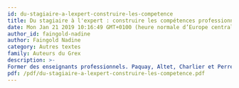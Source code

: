 ```yaml
---
id: du-stagiaire-a-lexpert-construire-les-competence
title: Du stagiaire à l'expert : construire les compétences professionnelles
date: Mon Jan 21 2019 10:16:49 GMT+0100 (heure normale d’Europe centrale)
author_id: faingold-nadine
author: Faingold Nadine
category: Autres textes 
family: Auteurs du Grex
description: >-
Former des enseignants professionnels. Paquay, Altet, Charlier et Perrenoud eds. Bruxelles : De Boeck, 1996 
pdf: /pdf/du-stagiaire-a-lexpert-construire-les-competence.pdf
---
```

